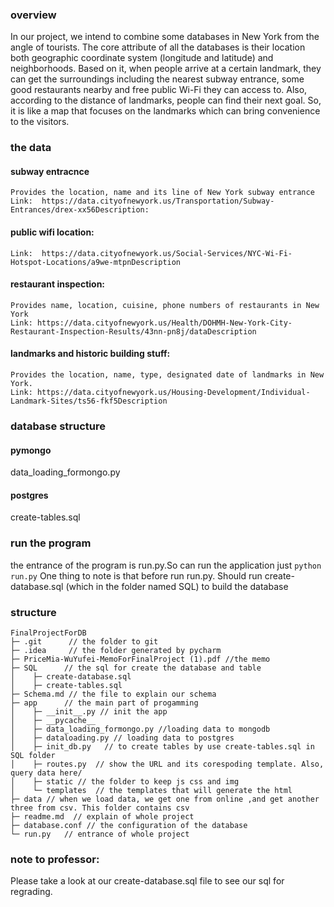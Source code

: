 ### overview
In our project, we intend to combine some databases in New York from the angle of tourists. The core attribute of all the databases is their location both geographic coordinate system (longitude and latitude) and neighborhoods. Based on it, when people arrive at a certain landmark, they can get the surroundings including the nearest subway entrance, some good restaurants nearby and free public Wi-Fi they can access to.  Also, according to the distance of landmarks, people can find their next goal. So, it is like a map that focuses on the landmarks which can bring convenience to the visitors.

### the data
#### subway entracnce
    Provides the location, name and its line of New York subway entrance
    Link:  https://data.cityofnewyork.us/Transportation/Subway-Entrances/drex-xx56Description: 
#### public wifi location:
    Link:  https://data.cityofnewyork.us/Social-Services/NYC-Wi-Fi-Hotspot-Locations/a9we-mtpnDescription
#### restaurant inspection:
    Provides name, location, cuisine, phone numbers of restaurants in New York
    Link: https://data.cityofnewyork.us/Health/DOHMH-New-York-City-Restaurant-Inspection-Results/43nn-pn8j/dataDescription 
#### landmarks and historic building stuff:
    Provides the location, name, type, designated date of landmarks in New York.
    Link: https://data.cityofnewyork.us/Housing-Development/Individual-Landmark-Sites/ts56-fkf5Description

### database structure
#### pymongo
data_loading_formongo.py
#### postgres 
create-tables.sql

### run the program
the entrance of the program is run.py.So can run the application just ``` python run.py ```
One thing to note is that before run run.py. Should run create-database.sql (which in the folder named SQL) to build the database

### structure
```
FinalProjectForDB
├─ .git      // the folder to git
├─ .idea     // the folder generated by pycharm
├─ PriceMia-WuYufei-MemoForFinalProject (1).pdf //the memo
├─ SQL      // the sql for create the database and table
│    ├─ create-database.sql
│    ├─ create-tables.sql
├─ Schema.md // the file to explain our schema
├─ app      // the main part of progamming
│    ├─ __init__.py // init the app
│    ├─ __pycache__
│    ├─ data_loading_formongo.py //loading data to mongodb  
│    ├─ dataloading.py // loading data to postgres
│    ├─ init_db.py   // to create tables by use create-tables.sql in SQL folder
│    ├─ routes.py  // show the URL and its corespoding template. Also, query data here/
│    ├─ static // the folder to keep js css and img
│    └─ templates  // the templates that will generate the html
├─ data // when we load data, we get one from online ,and get another three from csv. This folder contains csv
├─ readme.md  // explain of whole project
├─ database.conf // the configuration of the database
└─ run.py   // entrance of whole project
```
### note to professor:
Please take a look at our create-database.sql file to see our sql for regrading.
